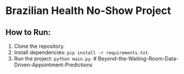 # Brazilian Health No-Show Project

## How to Run:
1. Clone the repository.
2. Install dependencies: `pip install -r requirements.txt`.
3. Run the project: `python main.py`.
#   B e y o n d - t h e - W a i t i n g - R o o m - D a t a - D r i v e n - A p p o i n t m e n t - P r e d i c t i o n s  
 